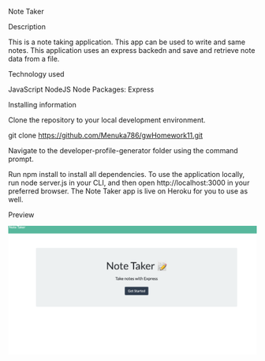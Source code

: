 Note Taker

Description

This is a note taking  application. This app can be used to write and same notes. This application uses an express backedn and save and retrieve note data from a file. 

Technology used

JavaScript
NodeJS
Node Packages:
Express


Installing information 

Clone the repository to your local development environment.

git clone https://github.com/Menuka786/gwHomework11.git

Navigate to the developer-profile-generator folder using the command prompt.

Run npm install to install all dependencies. To use the application locally, run node server.js in your CLI, and then open http://localhost:3000 in your preferred browser. The Note Taker app is live on Heroku for you to use as well.

Preview

![screen shot](notetaker.png)


